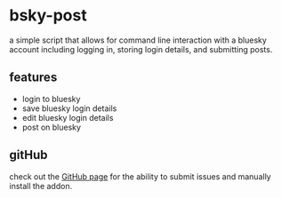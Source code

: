 # bsky-post
a simple script that allows for command line interaction with a bluesky account including logging in, storing login details, and submitting posts.

## features

- login to bluesky 
- save bluesky login details
- edit bluesky login details
- post on bluesky

## gitHub

check out the [GitHub page](https://github.com/qtPyDev/bsky-post) for the ability to submit issues and manually install the addon.

